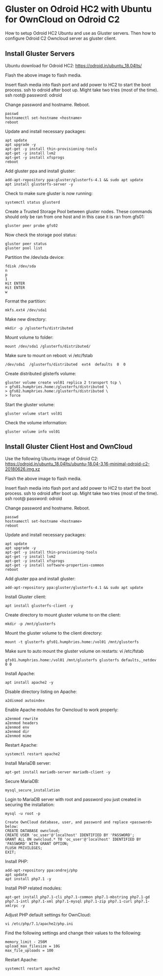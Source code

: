 # Gluster on Odroid HC2 with Ubuntu for OwnCloud on Odroid C2
How to setup Odroid HC2 Ubuntu and use as Gluster servers.  Then how to configure Odroid C2 Owncloud server as gluster client.

## Install Gluster Servers

Ubuntu download for Odroid HC2:
https://odroid.in/ubuntu_18.04lts/

Flash the above image to flash media.

Insert flash media into flash port and add power to HC2 to start the boot process.
ssh to odroid after boot up.  Might take two tries (most of the time).
ssh root@<host>
password: odroid

Change password and hostname.  Reboot.
```
passwd
hostnamectl set-hostname <hostname>
reboot
```

Update and install necessary packages:
```
apt update
apt upgrade -y
apt-get -y install thin-provisioning-tools
apt-get -y install lvm2
apt-get -y install xfsprogs
reboot
```

Add gluster ppa and install gluster:
```
add-apt-repository ppa:gluster/glusterfs-4.1 && sudo apt update
apt install glusterfs-server -y
```

Check to make sure gluster is now running:
```
systemctl status glusterd
```

Create a Trusted Storage Pool between gluster nodes.  These commands should only be ran from one host and in this case it is ran from gfs01:
```
gluster peer probe gfs02
```
Now check the storage pool status:
```
gluster peer status
gluster pool list
```

Partition the /dev/sda device:
```
fdisk /dev/sda
n
p
1
Hit ENTER
Hit ENTER
w
```

Format the partition:
```
mkfs.ext4 /dev/sda1
```

Make new directory:
```
mkdir -p /glusterfs/distributed
```

Mount volume to folder:
```
mount /dev/sda1 /glusterfs/distributed/
```

Make sure to mount on reboot:
vi /etc/fstab
```
/dev/sda1  /glusterfs/distributed  ext4  defaults  0  0
```

Create distributed glisterfs volume:

```
gluster volume create vol01 replica 2 transport tcp \
> gfs01.humphries.home:/glusterfs/distributed \
> gfs02.humphries.home:/glusterfs/distributed \
> force
```
Start the gluster volume:
```
gluster volume start vol01
```

Check the volume information:
```
gluster volume info vol01
```

## Install Gluster Client Host and OwnCloud

Use the following Ubuntu image of Odroid C2:
https://odroid.in/ubuntu_18.04lts/ubuntu-18.04-3.16-minimal-odroid-c2-20180626.img.xz

Flash the above image to flash media.

Insert flash media into flash port and add power to HC2 to start the boot process.
ssh to odroid after boot up.  Might take two tries (most of the time).
ssh root@<host>
password: odroid

Change password and hostname.  Reboot.
```
passwd
hostnamectl set-hostname <hostname>
reboot
```

Update and install necessary packages:
```
apt update
apt upgrade -y
apt-get -y install thin-provisioning-tools
apt-get -y install lvm2
apt-get -y install xfsprogs
apt-get -y install software-properties-common
reboot
```

Add gluster ppa and install gluster:
```
add-apt-repository ppa:gluster/glusterfs-4.1 && sudo apt update
```

Install Gluster client:
```
apt install glusterfs-client -y
```

Create directory to mount gluster volume to on the client:
```
mkdir -p /mnt/glusterfs
```

Mount the gluster volume to the client directory:
```
mount -t glusterfs gfs01.humphries.home:/vol01 /mnt/glusterfs
```

Make sure to auto mount the gluster volume on restarts:
vi /etc/fstab
```
gfs01.humphries.home:/vol01 /mnt/glusterfs glusterfs defaults,_netdev 0 0
```

Install Apache:
```
apt install apache2 -y
```

Disable directory listing on Apache:
```
a2dismod autoindex
```

Enable Apache modules for Owncloud to work properly:
```
a2enmod rewrite
a2enmod headers
a2enmod env
a2enmod dir
a2enmod mime
```

Restart Apache:
```
systemctl restart apache2
```

Install MariaDB server:
```
apt-get install mariadb-server mariadb-client -y
```

Secure MariaDB:
```
mysql_secure_installation
```

Login to MariaDB server with root and password you just created in securing the installation:
```
mysql -u root -p

Create OwnCloud database, user, and password and replace <password> below:
CREATE DATABASE owncloud;
CREATE USER 'oc_user'@'localhost' IDENTIFIED BY 'PASSWORD';
GRANT ALL ON owncloud.* TO 'oc_user'@'localhost' IDENTIFIED BY 'PASSWORD' WITH GRANT OPTION; 
FLUSH PRIVILEGES;
EXIT;
```

Install PHP:
```
add-apt-repository ppa:ondrej/php
apt update
apt install php7.1 -y
```

Install PHP related modules:
```
apt-get install php7.1-cli php7.1-common php7.1-mbstring php7.1-gd php7.1-intl php7.1-xml php7.1-mysql php7.1-zip php7.1-curl php7.1-xmlrpc -y
```

Adjust PHP default settings for OwnCloud:
```
vi /etc/php/7.1/apache2/php.ini
```

Find the following settings and change their values to the following:
```
memory_limit - 256M
upload_max_filesize = 10G
max_file_uploads = 100
```

Restart Apache:
```
systemctl restart apache2
```
